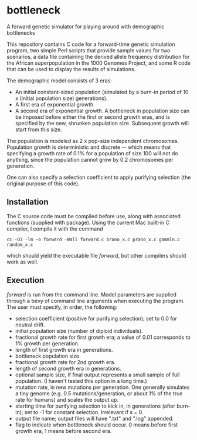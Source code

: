 # bottleneck
A forward genetic simulator for playing around with demographic bottlenecks

This repository contains C code for a forward-time genetic simulation program, two simple Perl scripts that provide sample values for two scenarios, a data file containing the derived allele frequency distribution for the African superpopulation in the 1000 Genomes Project, and some R code that can be used to display the results of simulations.

The demographic model consists of 3 eras:
- An initial constant-sized population (simulated by a burn-in period of 10 x (initial population size) generations). 
- A first era of exponential growth.
- A second era of exponential growth.
A bottleneck in population size can be imposed before either the first or second growth eras, and is specified by the new, shrunken population size. Subsequent growth will start from this size.

The population is modeled as 2 x pop-size independent chromosomes. Population growth is deterministic and discrete -- which means that specifying a growth rate of 0.1% for a population of size 100 will not do anything, since the population cannot grow by 0.2 chromosomes per generation. 

One can also specify a selection coefficient to apply purifying selection (the original purpose of this code).

## Installation

The C source code must be compiled before use, along with associated functions (supplied with package). Using the current Mac  built-in C compiler, I compile it with the command

```
cc -O3 -lm -o forward -Wall forward.c brano_x.c prano_x.c gammln.c random_x.c 
```
which should yield the executable file *forward*, but other compilers should work as well.

## Execution

*forward* is run from the command line. Model parameters are supplied through a bevy of command line arguments when executing the program. The user must specify, in order, the following:


- selection coefficient (positive for purifying selection); set to 0.0 for neutral drift.
- initial population size (number of diploid individuals).
- fractional growth rate for first growth era; a value of 0.01 corresponds to 1% growth per generation.
- length of first growth era in generations.
- bottleneck population size.
- fractional growth rate for 2nd growth era.
- length of second growth era in generations.
- optional sample size, if final output represents a small sample of full population. (I haven't tested this option in a long time.)
- mutation rate, in new mutations per generation. One generally simulates a tiny genome (e.g. 0.5 mutations/generation, or about 1% of the true rate for humans) and scales the output up.
- starting time for purifying selection to kick in, in generations (after burn-in); set to -1 for constant selection. Irrelevant if s = 0.
- output file name; output files will have ".txt" and ".log" appended.
- flag to indicate when bottleneck should occur. 0 means before first growth era, 1 means before second era.

